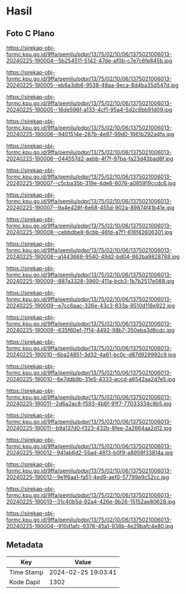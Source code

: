 # Hasil

## Foto C Plano

https://sirekap-obj-formc.kpu.go.id/9ffa/pemilu/pdpr/13/75/02/10/06/1375021006013-20240225-190004--5b254511-5142-47de-af0b-c7e7c6fe845b.jpg

https://sirekap-obj-formc.kpu.go.id/9ffa/pemilu/pdpr/13/75/02/10/06/1375021006013-20240225-190005--eb6a3db6-9538-48aa-9eca-8d4ba35d547d.jpg

https://sirekap-obj-formc.kpu.go.id/9ffa/pemilu/pdpr/13/75/02/10/06/1375021006013-20240225-190005--16de596f-a133-4cf1-95a4-5d2c6bb91d09.jpg

https://sirekap-obj-formc.kpu.go.id/9ffa/pemilu/pdpr/13/75/02/10/06/1375021006013-20240225-190006--9401514e-287b-4e97-99d0-1661b292a4fa.jpg

https://sirekap-obj-formc.kpu.go.id/9ffa/pemilu/pdpr/13/75/02/10/06/1375021006013-20240225-190006--044557d2-aebb-4f7f-97ba-fa23d43bad8f.jpg

https://sirekap-obj-formc.kpu.go.id/9ffa/pemilu/pdpr/13/75/02/10/06/1375021006013-20240225-190007--c5cba35b-319e-4de8-8076-a085919ccdc6.jpg

https://sirekap-obj-formc.kpu.go.id/9ffa/pemilu/pdpr/13/75/02/10/06/1375021006013-20240225-190007--9a4e428f-6e68-455d-902a-89874f41b41e.jpg

https://sirekap-obj-formc.kpu.go.id/9ffa/pemilu/pdpr/13/75/02/10/06/1375021006013-20240225-190008--cebbdbe8-6cbb-46fd-a7f1-616f42606301.jpg

https://sirekap-obj-formc.kpu.go.id/9ffa/pemilu/pdpr/13/75/02/10/06/1375021006013-20240225-190008--a1443668-9540-49d2-bd04-862ba9828788.jpg

https://sirekap-obj-formc.kpu.go.id/9ffa/pemilu/pdpr/13/75/02/10/06/1375021006013-20240225-190009--887a3328-3960-411a-bcb3-1b7b2517e088.jpg

https://sirekap-obj-formc.kpu.go.id/9ffa/pemilu/pdpr/13/75/02/10/06/1375021006013-20240225-190009--e7cc6aac-326e-43c3-833a-8510d118e922.jpg

https://sirekap-obj-formc.kpu.go.id/9ffa/pemilu/pdpr/13/75/02/10/06/1375021006013-20240225-190009--635f60ef-7f14-4492-98b7-350eba3d6cdc.jpg

https://sirekap-obj-formc.kpu.go.id/9ffa/pemilu/pdpr/13/75/02/10/06/1375021006013-20240225-190010--6ba24851-3d32-4a61-bc0c-d87d929992c9.jpg

https://sirekap-obj-formc.kpu.go.id/9ffa/pemilu/pdpr/13/75/02/10/06/1375021006013-20240225-190010--6e7ddb9b-31e5-4333-accd-a6542aa2d7e5.jpg

https://sirekap-obj-formc.kpu.go.id/9ffa/pemilu/pdpr/13/75/02/10/06/1375021006013-20240225-190011--2d6a2ac8-f593-4b6f-91f7-77033334c8b5.jpg

https://sirekap-obj-formc.kpu.go.id/9ffa/pemilu/pdpr/13/75/02/10/06/1375021006013-20240225-190011--b9a137d0-f323-432b-8fee-2a2664aa2d12.jpg

https://sirekap-obj-formc.kpu.go.id/9ffa/pemilu/pdpr/13/75/02/10/06/1375021006013-20240225-190012--941ab6d2-55ad-4813-b0f9-a8959f33814a.jpg

https://sirekap-obj-formc.kpu.go.id/9ffa/pemilu/pdpr/13/75/02/10/06/1375021006013-20240225-190012--9e1f6aa1-fa51-4ed9-aef0-57799e9c52cc.jpg

https://sirekap-obj-formc.kpu.go.id/9ffa/pemilu/pdpr/13/75/02/10/06/1375021006013-20240225-190013--31c40b5d-92a4-426e-9b26-15152ae80628.jpg

https://sirekap-obj-formc.kpu.go.id/9ffa/pemilu/pdpr/13/75/02/10/06/1375021006013-20240225-190004--910d1afc-9376-45a1-938b-4e29bafc4e80.jpg


## Metadata

| Key        | Value               |
| ---------- | ------------------- |
| Time Stamp | 2024-02-25 19:03:41 |
| Kode Dapil | 1302                |



